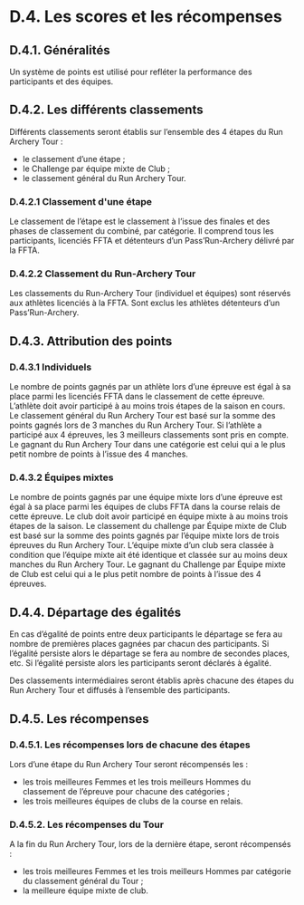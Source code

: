 # D.4. Les scores et les récompenses

## D.4.1. Généralités

Un système de points est utilisé pour refléter la performance des participants et des équipes.

## D.4.2. Les différents classements

Différents classements seront établis sur l’ensemble des 4 étapes du Run Archery Tour :

- le classement d’une étape ;
- le Challenge par équipe mixte de Club ;
- le classement général du Run Archery Tour.


### D.4.2.1 Classement d'une étape

Le classement de l’étape est le classement à l’issue des finales et des phases de classement du combiné, par catégorie.
Il comprend tous les participants, licenciés FFTA et détenteurs d’un Pass’Run-Archery délivré par la FFTA.

### D.4.2.2 Classement du Run-Archery Tour

Les classements du Run-Archery Tour (individuel et équipes) sont réservés aux athlètes licenciés à la FFTA.
Sont exclus les athlètes détenteurs d’un Pass’Run-Archery.

## D.4.3. Attribution des points

### D.4.3.1 Individuels

Le nombre de points gagnés par un athlète lors d’une épreuve est égal à sa place parmi les licenciés FFTA dans le classement de cette épreuve. L’athlète doit avoir participé à au moins trois étapes de la saison en cours.
Le classement général du Run Archery Tour est basé sur la somme des points gagnés lors de 3 manches du Run Archery Tour. Si l’athlète a participé aux 4 épreuves, les 3 meilleurs classements sont pris en compte.
Le gagnant du Run Archery Tour dans une catégorie est celui qui a le plus petit nombre de points à l’issue des 4 manches.

### D.4.3.2 Équipes mixtes

Le nombre de points gagnés par une équipe mixte lors d’une épreuve est égal à sa place parmi les équipes de clubs FFTA dans la course relais de cette épreuve. Le club doit avoir participé en équipe mixte à au moins trois étapes de la saison.
Le classement du challenge par Équipe mixte de Club est basé sur la somme des points gagnés par l’équipe mixte lors de trois épreuves du Run Archery Tour. L’équipe mixte d’un club sera classée à condition que l’équipe mixte ait été identique et classée sur au moins deux manches du Run Archery Tour.
Le gagnant du Challenge par Équipe mixte de Club est celui qui a le plus petit nombre de points à l’issue des 4 épreuves.

## D.4.4. Départage des égalités

En cas d’égalité de points entre deux participants le départage se fera au nombre de premières places gagnées par chacun des participants. Si l’égalité persiste alors le départage se fera au nombre de secondes places, etc. Si l’égalité persiste alors les participants seront déclarés à égalité.

Des classements intermédiaires seront établis après chacune des étapes du Run Archery Tour et diffusés à l’ensemble des participants.

## D.4.5. Les récompenses

### D.4.5.1. Les récompenses lors de chacune des étapes

Lors d’une étape du Run Archery Tour seront récompensés les :

- les trois meilleures Femmes et les trois meilleurs Hommes du classement de l’épreuve pour chacune des catégories ;
- les trois meilleures équipes de clubs de la course en relais.

### D.4.5.2. Les récompenses du Tour

A la fin du Run Archery Tour, lors de la dernière étape, seront récompensés :

- les trois meilleures Femmes et les trois meilleurs Hommes par catégorie du classement général du Tour ;
- la meilleure équipe mixte de club.
